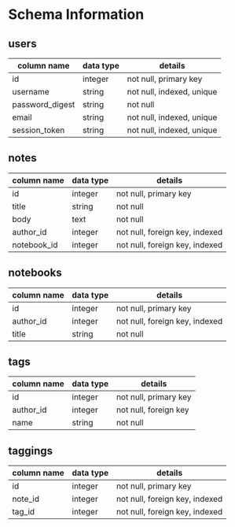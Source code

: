 # Schema Information

## users
column name     | data type | details
----------------|-----------|-----------------------
id              | integer   | not null, primary key
username        | string    | not null, indexed, unique
password_digest | string    | not null
email           | string    | not null, indexed, unique
session_token   | string    | not null, indexed, unique

## notes
column name | data type | details
------------|-----------|-----------------------
id          | integer   | not null, primary key
title       | string    | not null
body        | text      | not null
author_id   | integer   | not null, foreign key, indexed
notebook_id | integer   | not null, foreign key, indexed

## notebooks
column name | data type | details
------------|-----------|-----------------------
id          | integer   | not null, primary key
author_id   | integer   | not null, foreign key, indexed
title       | string    | not null

## tags
column name | data type | details
------------|-----------|-----------------------
id          | integer   | not null, primary key
author_id   | integer   | not null, foreign key
name        | string    | not null

## taggings
column name | data type | details
------------|-----------|-----------------------
id          | integer   | not null, primary key
note_id     | integer   | not null, foreign key, indexed
tag_id      | integer   | not null, foreign key, indexed
